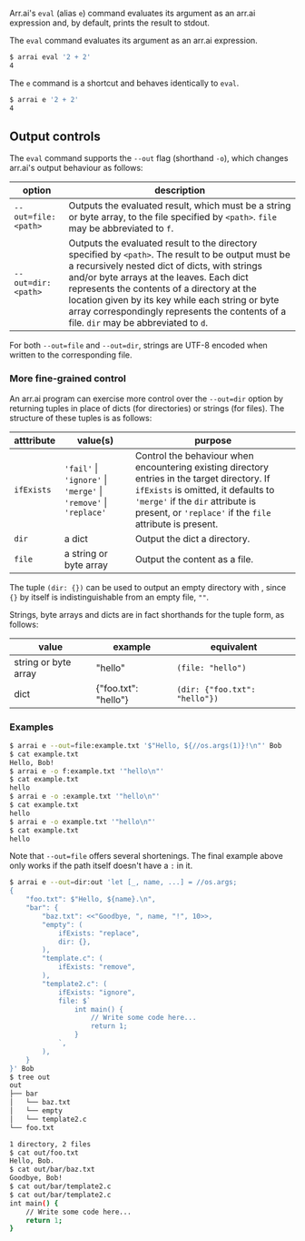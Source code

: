 Arr.ai's `eval` (alias `e`) command evaluates its argument as an arr.ai expression
and, by default, prints the result to stdout.

The `eval` command evaluates its argument as an arr.ai expression.

```bash
$ arrai eval '2 + 2'
4
```

The `e` command is a shortcut and behaves identically to `eval`.

```bash
$ arrai e '2 + 2'
4
```

## Output controls

The `eval` command supports the `--out` flag (shorthand `-o`), which changes
arr.ai's output behaviour as follows:

| option | description |
|-|-|
| `--out=file:<path>` | Outputs the evaluated result, which must be a string or byte array, to the file specified by `<path>`. `file` may be abbreviated to `f`. |
| `--out=dir:<path>` | Outputs the evaluated result to the directory specified by `<path>`. The result to be output must be a recursively nested dict of dicts, with strings and/or byte arrays at the leaves. Each dict represents the contents of a directory at the location given by its key while each string or byte array correspondingly represents the contents of a file. `dir` may be abbreviated to `d`.  |

For both `--out=file` and `--out=dir`, strings are UTF-8 encoded when written to the corresponding file.

### More fine-grained control

An arr.ai program can exercise more control over the `--out=dir` option by
returning tuples in place of dicts (for directories) or strings (for files). The
structure of these tuples is as follows:

| atttribute | value(s) | purpose |
|-|-|-|
| `ifExists` | `'fail'` \| `'ignore'` \| `'merge'` \| `'remove'` \| `'replace'` | Control the behaviour when encountering existing directory entries in the target directory. If `ifExists` is omitted, it defaults to `'merge'` if the `dir` attribute is present, or `'replace'` if the `file` attribute is present. |
| `dir` | a dict | Output the dict a directory. |
| `file` | a string or byte array | Output the content as a file. |

The tuple `(dir: {})` can be used to output an empty directory with , since `{}`
by itself is indistinguishable from an empty file, `""`.

Strings, byte arrays and dicts are in fact shorthands for the tuple form, as
follows:

| value | example | equivalent |
|-|-|-|
| string or byte array | "hello" | `(file: "hello")` |
| dict | {"foo.txt": "hello"} | `(dir: {"foo.txt": "hello"})` |

### Examples

```bash
$ arrai e --out=file:example.txt '$"Hello, ${//os.args(1)}!\n"' Bob
$ cat example.txt
Hello, Bob!
$ arrai e -o f:example.txt '"hello\n"'
$ cat example.txt
hello
$ arrai e -o :example.txt '"hello\n"'
$ cat example.txt
hello
$ arrai e -o example.txt '"hello\n"'
$ cat example.txt
hello
```

Note that `--out=file` offers several shortenings. The final example above only
works if the path itself doesn't have a `:` in it.

```bash
$ arrai e --out=dir:out 'let [_, name, ...] = //os.args;
{
    "foo.txt": $"Hello, ${name}.\n",
    "bar": {
        "baz.txt": <<"Goodbye, ", name, "!", 10>>,
        "empty": (
            ifExists: "replace",
            dir: {},
        ),
        "template.c": (
            ifExists: "remove",
        ),
        "template2.c": (
            ifExists: "ignore",
            file: $`
                int main() {
                    // Write some code here...
                    return 1;
                }
            `,
        ),
    }
}' Bob
$ tree out
out
├── bar
│   └── baz.txt
│   └── empty
│   └── template2.c
└── foo.txt

1 directory, 2 files
$ cat out/foo.txt
Hello, Bob.
$ cat out/bar/baz.txt
Goodbye, Bob!
$ cat out/bar/template2.c
$ cat out/bar/template2.c
int main() {
    // Write some code here...
    return 1;
}
```
